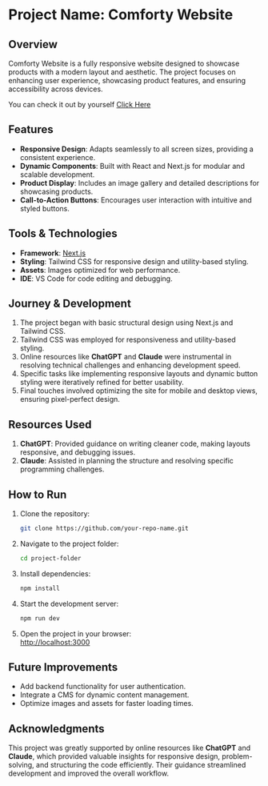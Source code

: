 # Project Name: Comforty Website

## Overview
Comforty Website is a fully responsive website designed to showcase products with a modern layout and aesthetic. The project focuses on enhancing user experience, showcasing product features, and ensuring accessibility across devices.

You can check it out by yourself [Click Here]()

## Features
- **Responsive Design**: Adapts seamlessly to all screen sizes, providing a consistent experience.
- **Dynamic Components**: Built with React and Next.js for modular and scalable development.
- **Product Display**: Includes an image gallery and detailed descriptions for showcasing products.
- **Call-to-Action Buttons**: Encourages user interaction with intuitive and styled buttons.

## Tools & Technologies
- **Framework**: [Next.js](https://nextjs.org/)
- **Styling**: Tailwind CSS for responsive design and utility-based styling.
- **Assets**: Images optimized for web performance.
- **IDE**: VS Code for code editing and debugging.

## Journey & Development
1. The project began with basic structural design using Next.js and Tailwind CSS.
2. Tailwind CSS was employed for responsiveness and utility-based styling.
3. Online resources like **ChatGPT** and **Claude** were instrumental in resolving technical challenges and enhancing development speed.
4. Specific tasks like implementing responsive layouts and dynamic button styling were iteratively refined for better usability.
5. Final touches involved optimizing the site for mobile and desktop views, ensuring pixel-perfect design.

## Resources Used
1. **ChatGPT**: Provided guidance on writing cleaner code, making layouts responsive, and debugging issues.
2. **Claude**: Assisted in planning the structure and resolving specific programming challenges.

## How to Run
1. Clone the repository:  
   ```bash
   git clone https://github.com/your-repo-name.git
   ```
2. Navigate to the project folder:  
   ```bash
   cd project-folder
   ```
3. Install dependencies:  
   ```bash
   npm install
   ```
4. Start the development server:  
   ```bash
   npm run dev
   ```
5. Open the project in your browser:  
   [http://localhost:3000](http://localhost:3000)

## Future Improvements
- Add backend functionality for user authentication.
- Integrate a CMS for dynamic content management.
- Optimize images and assets for faster loading times.

## Acknowledgments  
This project was greatly supported by online resources like **ChatGPT** and **Claude**, which provided valuable insights for responsive design, problem-solving, and structuring the code efficiently. Their guidance streamlined development and improved the overall workflow.